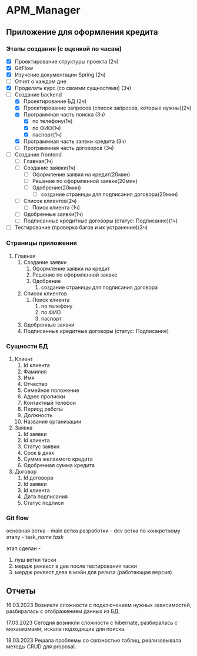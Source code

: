 # APM_Manager

## Приложение для оформления кредита 

### Этапы создания (с оценкой по часам)
- [x] Проектирование структуры проекта (2ч)
- [x] GitFlow
- [x] Изучение документации Spring (2ч)
- [ ] Отчет о каждом дне
- [x] Проделать курс (со своими сущностями) (3ч)
- [ ] Создание backend
    - [x] Проектирование БД (2ч)
    - [x] Проектирование запросов (список запросов, которые нужны)(2ч)
    - [x] Программная часть поиска (3ч)
        - [x] по телефону(1ч)
        - [x] по ФИО(1ч)
        - [x] паспорт(1ч)
    - [x] Программная часть заявки кредита (3ч)
    - [ ] Программная часть договоров (3ч)
- [ ] Создание frontend
    - [ ] Главная(1ч)
    - [ ] Создание заявки(1ч)
        - [ ] Оформление заявки на кредит(20мин)
        - [ ] Решение по оформленной заявке(20мин)
        - [ ] Одобрение(20мин)
            - [ ] создание страницы для подписания договора(20мин)
    - [ ] Список клиентов(2ч)
        - [ ] Поиск клиента (1ч)
    - [ ] Одобренные заявки(1ч)
    - [ ] Подписанные кредитные договоры (статус: Подписание)(1ч)
- [ ] Тестирование (проверка багов и их устранение)(3ч)

### Страницы приложения
1. Главная
    1. Создание заявки
        1. Оформление заявки на кредит
        2. Решение по оформленной заявке
        3. Одобрение
            1. создание страницы для подписания договора
    2. Список клиентов
        1. Поиск клиента 
            1. по телефону
            2. по ФИО
            3. паспорт
    3. Одобренные заявки
    4. Подписанные кредитные договоры (статус: Подписание)

### Сущности БД
1. Клиент
    1. Id клиента
    2. Фамилия 
    3. Имя 
    4. Отчество
    5. Семейное положение
    6. Адрес прописки
    7. Контактный телефон
    8. Период работы
    9. Должность
    10. Название организации
2. Заявка
    1. Id заявки
    2. Id клиента
    3. Статус заявки
    4. Срок в днях
    5. Сумма желаемого кредита
    6. Одобренная сумма кредита
3. Договор
    1. Id договора
    2. Id заявки
    3. Id клиента
    4. Дата подписания
    5. Статус подписи

### Git flow
основная ветка - main
ветка разработки - dev
ветка по конкретному этапу - task_*name task*

этап сделан - 
1. пуш ветки таски
2. мердж реквест в дев после тестирования таски
3. мердж реквест дева в мэйн для релиза (работающая версия)

## Отчеты

16.03.2023
Возникли сложности с подключением нужных зависимостей, разбиралась с отображением данных из БД.

17.03.2023
Сегодня возникли сложности с hibernate, разбиралась с механизмами, искала подходящие для поиска.

18.03.2023
Решала проблемы со связностью таблиц, реализовывала методы CRUD для proposal.

